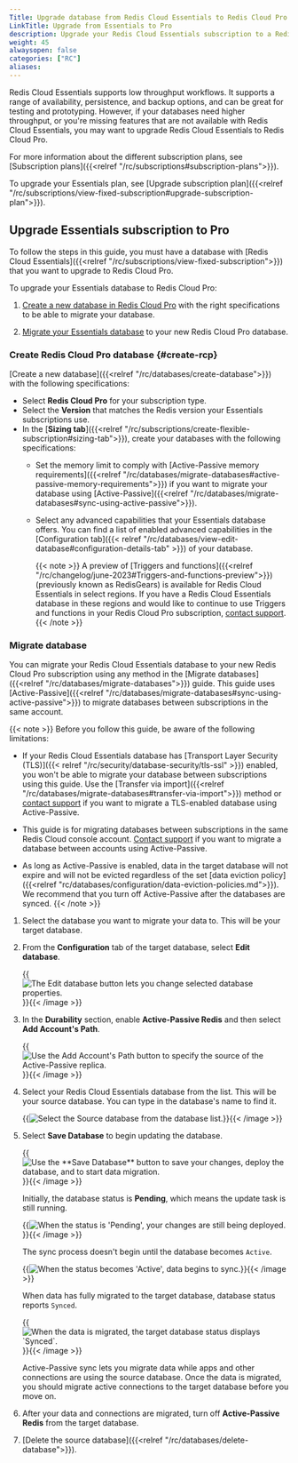 ```yaml
---
Title: Upgrade database from Redis Cloud Essentials to Redis Cloud Pro
LinkTitle: Upgrade from Essentials to Pro
description: Upgrade your Redis Cloud Essentials subscription to a Redis Cloud Pro subscription.
weight: 45
alwaysopen: false
categories: ["RC"]
aliases: 
---
```


Redis Cloud Essentials supports low throughput workflows. It supports a range of availability, persistence, and backup options, and can be great for testing and prototyping. However, if your databases need higher throughput, or you're missing features that are not available with Redis Cloud Essentials, you may want to upgrade Redis Cloud Essentials to Redis Cloud Pro.

For more information about the different subscription plans, see [Subscription plans]({{<relref "/rc/subscriptions#subscription-plans">}}).

To upgrade your Essentials plan, see [Upgrade subscription plan]({{<relref "/rc/subscriptions/view-fixed-subscription#upgrade-subscription-plan">}}).

## Upgrade Essentials subscription to Pro

To follow the steps in this guide, you must have a database with [Redis Cloud Essentials]({{<relref "/rc/subscriptions/view-fixed-subscription">}}) that you want to upgrade to Redis Cloud Pro.

To upgrade your Essentials database to Redis Cloud Pro:

1. [Create a new database in Redis Cloud Pro](#create-rcp) with the right specifications to be able to migrate your database.

1. [Migrate your Essentials database](#migrate-databases) to your new Redis Cloud Pro database.

### Create Redis Cloud Pro database {#create-rcp}

[Create a new database]({{<relref "/rc/databases/create-database">}}) with the following specifications:

- Select **Redis Cloud Pro** for your subscription type.
- Select the **Version** that matches the Redis version your Essentials subscriptions use.
- In the [**Sizing tab**]({{<relref "/rc/subscriptions/create-flexible-subscription#sizing-tab">}}), create your databases with the following specifications:
    - Set the memory limit to comply with [Active-Passive memory requirements]({{<relref "/rc/databases/migrate-databases#active-passive-memory-requirements">}}) if you want to migrate your database using [Active-Passive]({{<relref "/rc/databases/migrate-databases#sync-using-active-passive">}}).
    - Select any advanced capabilities that your Essentials database offers. You can find a list of enabled advanced capabilities in the [Configuration tab]({{< relref "/rc/databases/view-edit-database#configuration-details-tab" >}}) of your database.

        {{< note >}}
A preview of [Triggers and functions]({{<relref "/rc/changelog/june-2023#Triggers-and-functions-preview">}}) (previously known as RedisGears) is available for Redis Cloud Essentials in select regions. If you have a Redis Cloud Essentials database in these regions and would like to continue to use Triggers and functions in your Redis Cloud Pro subscription, [contact support](https://redis.com/company/support/).
        {{< /note >}}

### Migrate database

You can migrate your Redis Cloud Essentials database to your new Redis Cloud Pro subscription using any method in the [Migrate databases]({{<relref "/rc/databases/migrate-databases">}}) guide. This guide uses [Active-Passive]({{<relref "/rc/databases/migrate-databases#sync-using-active-passive">}}) to migrate databases between subscriptions in the same account.

{{< note >}}
Before you follow this guide, be aware of the following limitations:

- If your Redis Cloud Essentials database has [Transport Layer Security (TLS)]({{< relref  "/rc/security/database-security/tls-ssl" >}}) enabled, you won't be able to migrate your database between subscriptions using this guide. Use the [Transfer via import]({{<relref "/rc/databases/migrate-databases#transfer-via-import">}}) method or [contact support](https://redis.com/company/support/) if you want to migrate a TLS-enabled database using Active-Passive.

- This guide is for migrating databases between subscriptions in the same Redis Cloud console account. [Contact support](https://redis.com/company/support/) if you want to migrate a database between accounts using Active-Passive.

- As long as Active-Passive is enabled, data in the target database will not expire and will not be evicted regardless of the set [data eviction policy]({{<relref "rc/databases/configuration/data-eviction-policies.md">}}). We recommend that you turn off Active-Passive after the databases are synced. 
{{< /note >}}

1. Select the database you want to migrate your data to. This will be your target database.

1. From the **Configuration** tab of the target database, select **Edit database**.

    {{<image filename="images/rc/button-database-edit.png" alt="The Edit database button lets you change selected database properties." >}}{{< /image >}}

1. In the **Durability** section, enable **Active-Passive Redis** and then select **Add Account's Path**.

    {{<image filename="images/rc/button-database-add-account-path.png" alt="Use the Add Account's Path button to specify the source of the Active-Passive replica." >}}{{< /image >}}

1. Select your Redis Cloud Essentials database from the list. This will be your source database. You can type in the database's name to find it.

    {{<image filename="images/rc/database-add-account-path-list.png" alt="Select the Source database from the database list." >}}{{< /image >}}

1. Select **Save Database** to begin updating the database.

    {{<image filename="images/rc/button-database-save.png" alt="Use the **Save Database** button to save your changes, deploy the database, and to start data migration." >}}{{< /image >}}

    Initially, the database status is __Pending__, which means the update task is still running.  

    {{<image filename="images/rc/icon-database-update-status-pending.png" alt="When the status is 'Pending', your changes are still being deployed.">}}{{< /image >}}

    The sync process doesn't begin until the database becomes `Active`.  

    {{<image filename="images/rc/icon-database-update-status-active.png" alt="When the status becomes 'Active', data begins to sync." >}}{{< /image >}}

    When data has fully migrated to the target database, database status reports `Synced`.  

    {{<image filename="images/rc/migrate-data-status-synced.png" alt="When the data is migrated, the target database status displays `Synced`." >}}{{< /image >}}

    Active-Passive sync lets you migrate data while apps and other connections are using the source database. Once the data is migrated, you should migrate active connections to the target database before you move on.

1. After your data and connections are migrated, turn off **Active-Passive Redis** from the target database.

1. [Delete the source database]({{<relref "/rc/databases/delete-database">}}).



